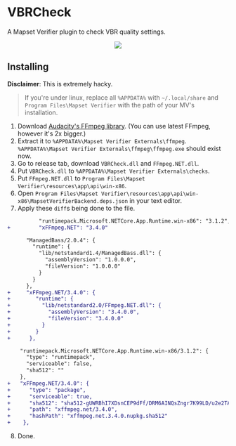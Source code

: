 # VBRCheck
A Mapset Verifier plugin to check VBR quality settings.

<p align="center"><img src="https://cdn.discordapp.com/attachments/745940041963929651/746284182786932816/unknown.png"></img></p>

## Installing
**Disclaimer**: This is extremely hacky.

> If you're under linux, replace all `%APPDATA%` with `~/.local/share` and `Program Files\Mapset Verifier` with the path of your MV's installation.

1. Download [Audacity's FFmpeg library](https://manual.audacityteam.org/man/faq_installing_the_ffmpeg_import_export_library.html). (You can use latest FFmpeg, however it's 2x bigger.)
2. Extract it to `%APPDATA%\Mapset Verifier Externals\ffmpeg`. `%APPDATA%\Mapset Verifier Externals\ffmpeg\ffmpeg.exe` should exist now.
3. Go to release tab, download `VBRCheck.dll` and `FFmpeg.NET.dll`.
4. Put `VBRCheck.dll` to `%APPDATA%\Mapset Verifier Externals\checks`.
5. Put `FFmpeg.NET.dll` to `Program Files\Mapset Verifier\resources\app\api\win-x86`.
6. Open `Program Files\Mapset Verifier\resources\app\api\win-x86\MapsetVerifierBackend.deps.json` in your text editor.
7. Apply these `diff`s being done to the file.
```diff
          "runtimepack.Microsoft.NETCore.App.Runtime.win-x86": "3.1.2",
+         "xFFmpeg.NET": "3.4.0"
```

```diff
      "ManagedBass/2.0.4": {
        "runtime": {
          "lib/netstandard1.4/ManagedBass.dll": {
            "assemblyVersion": "1.0.0.0",
            "fileVersion": "1.0.0.0"
          }
        }
      },
+     "xFFmpeg.NET/3.4.0": {
+        "runtime": {
+          "lib/netstandard2.0/FFmpeg.NET.dll": {
+            "assemblyVersion": "3.4.0.0",
+            "fileVersion": "3.4.0.0"
+          }
+        }
+      },
```

```diff
    "runtimepack.Microsoft.NETCore.App.Runtime.win-x86/3.1.2": {
      "type": "runtimepack",
      "serviceable": false,
      "sha512": ""
    },
+   "xFFmpeg.NET/3.4.0": {
+      "type": "package",
+      "serviceable": true,
+      "sha512": "sha512-gUWRBhI7XDsnCEP9dFf/DRM6AINQsZngr7K99LD/u2e2TAOCg152ntquLbhplyXjRczu9Ytm87a5EdS9G5Dqzw==",
+      "path": "xffmpeg.net/3.4.0",
+      "hashPath": "xffmpeg.net.3.4.0.nupkg.sha512"
+    },
```
8. Done.
